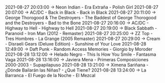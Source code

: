 2021-08-27 20:03:00 -> Neon Indian - Era Extraña - Polish Girl
2021-08-27 20:07:00 -> AC/DC - Back in Black - Back in Black
2021-08-27 20:11:00 -> George Thorogood & The Destroyers - The Baddest of George Thorogood and the Destroyers - Bad to the Bone
2021-08-27 20:16:00 -> AC/DC - Highway to Hell - Highway to Hell
2021-08-27 20:19:00 -> Black Sabbath - Paranoid - Iron Man (2012 - Remaster)
2021-08-27 20:25:00 -> ZZ Top - Tres Hombres - La Grange (2005 Remaster)
2021-08-27 20:29:00 -> Cream - Disraeli Gears (Deluxe Edition) - Sunshine of Your Love
2021-08-28 12:49:00 -> Daft Punk - Random Access Memories - Giorgio by Moroder
2021-08-28 13:12:00 -> Helado Negro - This Is How You Smile - Fantasma Vaga
2021-08-28 13:16:00 -> Javiera Mena - Primeras Composiciones 2000-2003 - Supapilapuso
2021-08-28 13:21:00 -> Ximena Sariñana - ¿Dónde Bailarán las Niñas? - ¿Qué Tiene?
2021-08-28 13:24:00 -> La Barranca - El Fuego de la Noche - El Mezcal
